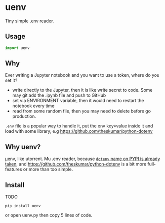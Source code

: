 # uenv
Tiny simple .env reader.

## Usage
```py
import uenv
```

## Why
Ever writing a Jupyter notebook and you want to use a token, where do you set it?

- write directly to the Jupyter, then it is like write secret to code. Some may git add the .ipynb file and push to GitHub
- set via ENVIRONMENT variable, then it would need to restart the notebook every time
- read from some random file, then you may need to delete before go production.

`.env` file is a popular way to handle it, put the env key=value inside it and load with some library, e.g https://github.com/theskumar/python-dotenv

## Why uenv?
μenv, like utorrent.
Mu .env reader, because [`dotenv` name on PYPI is already taken](https://pypi.org/project/dotenv/), and https://github.com/theskumar/python-dotenv is a bit more full-features or more than too simple.

## Install
TODO

```
pip install uenv
```

or open uenv.py then copy 5 lines of code.
